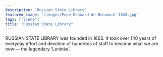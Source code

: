 ```yaml
---
description: "Russian State Library"
featured_image: "/images/Pope-Edouard-de-Beaumont-1844.jpg"
tags: ["scene"]
title: "Russian State Library"
---
```


RUSSIAN STATE LIBRARY was founded in 1862. It took over 140 years of everyday effort and devotion of hundreds of staff to become what we are now — the legendary ’Leninka’.
